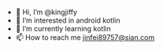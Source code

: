 - 👋 Hi, I’m @kingjiffy
- 👀 I’m interested in  android kotlin
- 🌱 I’m currently learning kotlin
- 📫 How to reach me jinfei89757@sian.com

<!---
kingjiffy/kingjiffy is a ✨ special ✨ repository because its `README.md` (this file) appears on your GitHub profile.
You can click the Preview link to take a look at your changes.
--->
